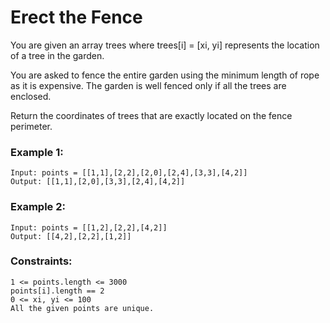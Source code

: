 # Erect the Fence
You are given an array trees where trees[i] = [xi, yi] represents the location of a tree in the garden.

You are asked to fence the entire garden using the minimum length of rope as it is expensive. The garden is well fenced only if all the trees are enclosed.

Return the coordinates of trees that are exactly located on the fence perimeter.

 

### Example 1:


    Input: points = [[1,1],[2,2],[2,0],[2,4],[3,3],[4,2]]
    Output: [[1,1],[2,0],[3,3],[2,4],[4,2]]
### Example 2:


    Input: points = [[1,2],[2,2],[4,2]]
    Output: [[4,2],[2,2],[1,2]]
 

### Constraints:

    1 <= points.length <= 3000
    points[i].length == 2
    0 <= xi, yi <= 100
    All the given points are unique.
